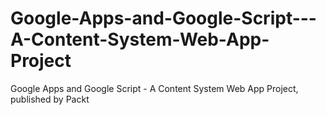 # Google-Apps-and-Google-Script---A-Content-System-Web-App-Project
Google Apps and Google Script - A Content System Web App Project, published by Packt

